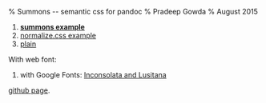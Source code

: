 % Summons -- semantic css for pandoc
% Pradeep Gowda
% August 2015

1. **[summons example](example-summons.html)**
2. [normalize.css example](example-normalize.html)
3. [plain](example-plain.html)

With web font:

1. with Google Fonts: [Inconsolata and Lusitana](example-wf.html)

[github page](https://github.com/btbytes/summons).